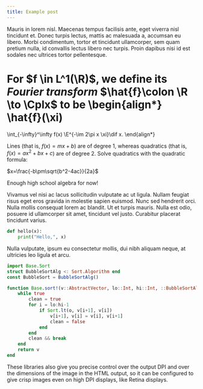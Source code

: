 ```yaml
---
title: Example post
---
```


Mauris in lorem nisl. Maecenas tempus facilisis ante, eget viverra nisl
tincidunt et. Donec turpis lectus, mattis ac malesuada a, accumsan eu libero.
Morbi condimentum, tortor et tincidunt ullamcorper, sem quam pretium nulla, id
convallis lectus libero nec turpis. Proin dapibus nisi id est sodales nec
ultrices tortor pellentesque.

For $f \in L^1(\R)$, we define its *Fourier transform*
$\hat{f}\colon \R \to \Cplx$ to be
\begin{align*}
 \hat{f}(\xi)
 =
 \int_{-\infty}^\infty f(x) \E^{-\im 2\pi x \xi}\dif x.
\end{align*}

Lines (that is, $f(x) = mx + b$) are of degree 1, whereas quadratics (that is, 
$f(x) = ax^2 + bx + c$) are of degree 2. Solve quadratics with the quadratic
formula:

$x=\frac{-b\pm\sqrt{b^2-4ac}}{2a}$

Enough high school algebra for now!

Vivamus vel nisi ac lacus sollicitudin vulputate
ac ut ligula. Nullam feugiat risus eget eros gravida in molestie sapien euismod.
Nunc sed hendrerit orci. Nulla mollis consequat lorem ac blandit. Ut et turpis
mauris. Nulla est odio, posuere id ullamcorper sit amet, tincidunt vel justo.
Curabitur placerat tincidunt varius. 

```python
def hello(x):
    print("Hello,", x)
```

Nulla vulputate, ipsum eu consectetur
mollis, dui nibh aliquam neque, at ultricies leo ligula et arcu. 

```julia
import Base.Sort
struct BubbleSortAlg <: Sort.Algorithm end
const BubbleSort = BubbleSortAlg()

function Base.sort!(v::AbstractVector, lo::Int, hi::Int, ::BubbleSortAlg, o::Sort.Ordering)
    while true
        clean = true
        for i = lo:hi-1
            if Sort.lt(o, v[i+1], v[i])
                v[i+1], v[i] = v[i], v[i+1]
                clean = false
            end
        end
        clean && break
    end
    return v
end
```

These libraries also give you precise control over the output DPI and over the dimensions of the image in the HTML output, so it can be configured to give crisp images even on high DPI displays, like Retina displays.